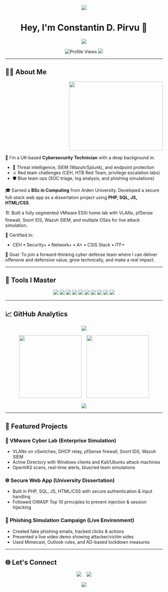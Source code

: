 
<p align="center">
  <img src="https://capsule-render.vercel.app/api?type=waving&color=7B68EE&height=130&section=header&text=Welcome+to+my+Cybersecurity+Portfolio&fontColor=ffffff&fontSize=30&desc=Constantin%20D.%20Pirvu%20%7C%20Digital%20Defender&descAlign=60&descSize=20" />
</p>

<h1 align="center">Hey, I'm Constantin D. Pirvu 👋</h1>
<p align="center">
  <a href="https://github.com/constantinp000">
    <img src="https://readme-typing-svg.herokuapp.com?font=Fira+Code&weight=600&pause=1000&color=7B68EE&width=700&height=45&center=true&vCenter=true&lines=Cybersecurity+Technician+%7C+Ethical+Hacker;Red+Team+%7C+Blue+Team+%7C+SIEM+Expert;Virtual+Labs+Builder+%7C+Incident+Responder;Passionate+about+Digital+Defense+%26+Secure+Coding"/>
  </a>
</p>

<p align="center">
  <img src="https://komarev.com/ghpvc/?username=constantinp000&label=Profile%20views&color=7B68EE&style=flat" alt="Profile Views"/>
  <img src="https://img.shields.io/github/followers/constantinp000?label=Follow&style=social" />
</p>

---

## 👨‍💻 About Me

<p align="right">
  <img src="https://media.giphy.com/media/v1.Y2lkPTc5MGI3NjExNzdjM2VkZjVhNmQxOTAzNmNjYjA1MmEwMzM0MTU2YTJmNmRhMzZlMyZlcD12MV9naWZzX3NlYXJjaCZjdD1n/NKEt9elQ5cR68/giphy.gif" width="300" height="220" />
</p>

🔐 I'm a UK-based **Cybersecurity Technician** with a deep background in:
- 🧠 Threat intelligence, SIEM (Wazuh/Splunk), and endpoint protection
- ⚔️ Red team challenges (CEH, HTB Red Team, privilege escalation labs)
- 🛡️ Blue team ops (SOC triage, log analysis, and phishing simulations)

🎓 Earned a **BSc in Computing** from Arden University. Developed a secure full-stack web app as a dissertation project using **PHP, SQL, JS, HTML/CSS**.

🏗️ Built a fully segmented VMware ESXi home lab with VLANs, pfSense firewall, Snort IDS, Wazuh SIEM, and multiple OSes for live attack simulation.

📜 Certified in:
- CEH • Security+ • Network+ • A+ • CSIS Stack • ITF+

🎯 Goal: To join a forward-thinking cyber defense team where I can deliver offensive and defensive value, grow technically, and make a real impact.

---

## 🧰 Tools I Master

<p align="center">
  <img src="https://img.shields.io/badge/Wireshark-007ACC?style=for-the-badge&logo=wireshark&logoColor=white"/>
  <img src="https://img.shields.io/badge/Nmap-004E89?style=for-the-badge&logo=nmap&logoColor=white"/>
  <img src="https://img.shields.io/badge/Metasploit-2E2E2E?style=for-the-badge&logo=metasploit&logoColor=white"/>
  <img src="https://img.shields.io/badge/Nessus-005C94?style=for-the-badge&logo=nessus&logoColor=white"/>
  <img src="https://img.shields.io/badge/Burp%20Suite-FF6F00?style=for-the-badge&logo=burpsuite&logoColor=white"/>
  <img src="https://img.shields.io/badge/Splunk-000000?style=for-the-badge&logo=splunk&logoColor=white"/>
  <img src="https://img.shields.io/badge/Wazuh-005C94?style=for-the-badge"/>
  <img src="https://img.shields.io/badge/OpenVAS-32CD32?style=for-the-badge"/>
  <img src="https://img.shields.io/badge/VMware%20ESXi-607078?style=for-the-badge&logo=vmware&logoColor=white"/>
  <img src="https://img.shields.io/badge/WatchGuard-DC143C?style=for-the-badge"/>
</p>

---

## 📈 GitHub Analytics

<p align="center">
  <img src="https://github-readme-streak-stats.herokuapp.com/?user=dariusp000&theme=radical"/>
</p>
<p align="center">
  <img src="https://github-readme-stats.vercel.app/api?username=dariusp000&show_icons=true&theme=radical" height="200"/>
  &nbsp;&nbsp;
  <img src="https://github-readme-stats.vercel.app/api/top-langs/?username=dariusp000&layout=compact&theme=radical" height="200"/>
</p>
<p align="center">
  <img src="https://github-profile-trophy.vercel.app/?username=dariusp000&theme=radical&no-frame=true&row=1&column=6" />
</p>

---

## 🚀 Featured Projects

### 🧪 VMware Cyber Lab (Enterprise Simulation)
- VLANs on vSwitches, DHCP relay, pfSense firewall, Snort IDS, Wazuh SIEM
- Active Directory with Windows clients and Kali/Ubuntu attack machines
- OpenVAS scans, real-time alerts, blue/red team simulations

### 🌐 Secure Web App (University Dissertation)
- Built in PHP, SQL, JS, HTML/CSS with secure authentication & input handling
- Followed OWASP Top 10 principles to prevent injection & session hijacking

### 🎯 Phishing Simulation Campaign (Live Environment)
- Created fake phishing emails, tracked clicks & actions
- Presented a live video demo showing attacker/victim sides
- Used Mimecast, Outlook rules, and AD-based lockdown measures

---

## 🌐 Let's Connect

<p align="center">
  <a href="mailto:dariuspirvu000@yahoo.com"><img src="https://img.shields.io/badge/Email-Contact-informational?style=for-the-badge&logo=gmail&logoColor=white&color=7B68EE"/></a>
  &nbsp;&nbsp;
  <a href="https://www.linkedin.com/in/constantin-pirvu-984019224"><img src="https://img.shields.io/badge/LinkedIn-Profile-blue?style=for-the-badge&logo=linkedin&logoColor=white"/></a>
</p>

<p align="center">
  <img src="https://capsule-render.vercel.app/api?type=waving&color=7B68EE&height=130&section=footer" />
</p>
